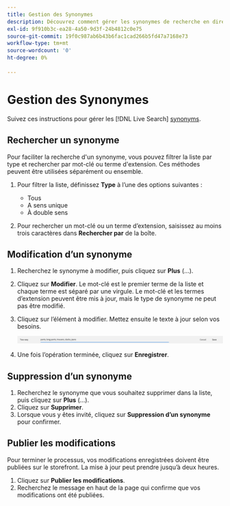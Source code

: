```yaml
---
title: Gestion des Synonymes
description: Découvrez comment gérer les synonymes de recherche en direct existants.
exl-id: 9f910b3c-ea28-4a50-9d3f-24b4812c0e75
source-git-commit: 19f0c987ab6b43b6fac1cad266b5fd47a7168e73
workflow-type: tm+mt
source-wordcount: '0'
ht-degree: 0%

---
```


# Gestion des Synonymes

Suivez ces instructions pour gérer les [!DNL Live Search] [synonyms](synonyms.md).

## Rechercher un synonyme

Pour faciliter la recherche d&#39;un synonyme, vous pouvez filtrer la liste par type et rechercher par mot-clé ou terme d&#39;extension.  Ces méthodes peuvent être utilisées séparément ou ensemble.

1. Pour filtrer la liste, définissez **Type** à l’une des options suivantes :

   * Tous
   * A sens unique
   * À double sens

1. Pour rechercher un mot-clé ou un terme d’extension, saisissez au moins trois caractères dans **Rechercher par** de la boîte.

## Modification d’un synonyme

1. Recherchez le synonyme à modifier, puis cliquez sur **Plus** (...).

1. Cliquez sur **Modifier**.
Le mot-clé est le premier terme de la liste et chaque terme est séparé par une virgule. Le mot-clé et les termes d’extension peuvent être mis à jour, mais le type de synonyme ne peut pas être modifié.
1. Cliquez sur l’élément à modifier. Mettez ensuite le texte à jour selon vos besoins.

   ![modification d’un synonyme bidirectionnel](assets/synonym-two-way-edit.png)

1. Une fois l’opération terminée, cliquez sur **Enregistrer**.

## Suppression d’un synonyme

1. Recherchez le synonyme que vous souhaitez supprimer dans la liste, puis cliquez sur **Plus** (...).
1. Cliquez sur **Supprimer**.
1. Lorsque vous y êtes invité, cliquez sur **Suppression d’un synonyme** pour confirmer.

## Publier les modifications

Pour terminer le processus, vos modifications enregistrées doivent être publiées sur le storefront. La mise à jour peut prendre jusqu’à deux heures.

1. Cliquez sur **Publier les modifications**.
1. Recherchez le message en haut de la page qui confirme que vos modifications ont été publiées.
